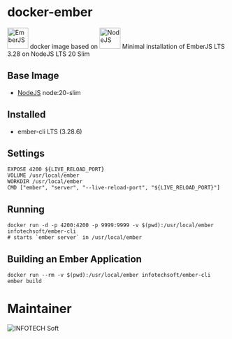 # docker-ember
<a href="https://emberjs.com/"><img src="https://emberjs.com/images/brand/ember_Tomster-Lockup.png" alt="EmberJS" height="48px"/></a> docker image based on <a href="https://nodejs.org"><img src="https://nodejs.org/static/images/logos/nodejs-new-pantone-black.svg" alt="NodeJS" height="48px"/></a>
Minimal installation of EmberJS LTS 3.28 on NodeJS LTS 20 Slim

## Base Image
 * [NodeJS](https://hub.docker.com/_/node/) node:20-slim
  
## Installed
 * ember-cli LTS (3.28.6)

## Settings
	
    EXPOSE 4200 ${LIVE_RELOAD_PORT} 
    VOLUME /usr/local/ember
    WORKDIR /usr/local/ember
    CMD ["ember", "server", "--live-reload-port", "${LIVE_RELOAD_PORT}"]


## Running

    docker run -d -p 4200:4200 -p 9999:9999 -v $(pwd):/usr/local/ember infotechsoft/ember-cli
    # starts `ember server` in /usr/local/ember

## Building an Ember Application

    docker run --rm -v $(pwd):/usr/local/ember infotechsoft/ember-cli ember build

# Maintainer 
![INFOTECH Soft](http://infotechsoft.com/wp-content/uploads/2017/04/InfotechSoft_logo-small.png "INFOTECH Soft, Inc.")